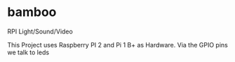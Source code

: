# bamboo
RPI Light/Sound/Video

This Project uses Raspberry PI 2 and  Pi 1 B+ as Hardware. Via the GPIO pins we talk to leds
